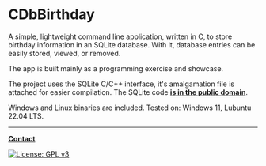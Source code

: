 # CDbBirthday

A simple, lightweight command line application, written in C, to store
birthday information in an SQLite database. With it, database entries
can be easily stored, viewed, or removed.

The app is built mainly as a programming exercise and showcase.

The project uses the SQLite C/C++ interface, it's amalgamation file is attached
for easier compilation. The SQLite code **[is in the public domain](https://sqlite.org/copyright.html)**.

Windows and Linux binaries are included. Tested on: Windows 11, Lubuntu 22.04 LTS.

---

**[Contact](mailto:lcs_it@proton.me)**

[![License: GPL v3](https://img.shields.io/badge/License-GPLv3-blue.svg)](https://www.gnu.org/licenses/gpl-3.0)
